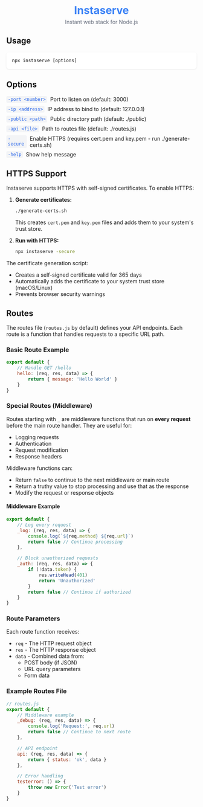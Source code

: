 <div align="center">
  <h1 style="color: #3b82f6; margin: 10px 0 5px;">Instaserve</h1>
  <p style="color: #6b7280; margin: 0;">Instant web stack for Node.js</p>
</div>

## Usage

<div style="background: white; padding: 15px; border-radius: 6px; box-shadow: 0 1px 3px rgba(0, 0, 0, 0.1); margin: 15px 0;">
  <pre style="margin: 0;"><code>npx instaserve [options]</code></pre>
</div>

## Options

<div style="display: flex; gap: 8px; margin: 8px 0;">
  <code style="background: #f3f4f6; padding: 2px 4px; border-radius: 4px; color: #2563eb;">-port &lt;number&gt;</code>
  <span>Port to listen on (default: 3000)</span>
</div>

<div style="display: flex; gap: 8px; margin: 8px 0;">
  <code style="background: #f3f4f6; padding: 2px 4px; border-radius: 4px; color: #2563eb;">-ip &lt;address&gt;</code>
  <span>IP address to bind to (default: 127.0.0.1)</span>
</div>

<div style="display: flex; gap: 8px; margin: 8px 0;">
  <code style="background: #f3f4f6; padding: 2px 4px; border-radius: 4px; color: #2563eb;">-public &lt;path&gt;</code>
  <span>Public directory path (default: ./public)</span>
</div>

<div style="display: flex; gap: 8px; margin: 8px 0;">
  <code style="background: #f3f4f6; padding: 2px 4px; border-radius: 4px; color: #2563eb;">-api &lt;file&gt;</code>
  <span>Path to routes file (default: ./routes.js)</span>
</div>

<div style="display: flex; gap: 8px; margin: 8px 0;">
  <code style="background: #f3f4f6; padding: 2px 4px; border-radius: 4px; color: #2563eb;">-secure</code>
  <span>Enable HTTPS (requires cert.pem and key.pem - run ./generate-certs.sh)</span>
</div>

<div style="display: flex; gap: 8px; margin: 8px 0;">
  <code style="background: #f3f4f6; padding: 2px 4px; border-radius: 4px; color: #2563eb;">-help</code>
  <span>Show help message</span>
</div>

## HTTPS Support

Instaserve supports HTTPS with self-signed certificates. To enable HTTPS:

1. **Generate certificates:**
   ```bash
   ./generate-certs.sh
   ```
   This creates `cert.pem` and `key.pem` files and adds them to your system's trust store.

2. **Run with HTTPS:**
   ```bash
   npx instaserve -secure
   ```

The certificate generation script:
- Creates a self-signed certificate valid for 365 days
- Automatically adds the certificate to your system trust store (macOS/Linux)
- Prevents browser security warnings

## Routes

The routes file (`routes.js` by default) defines your API endpoints. Each route is a function that handles requests to a specific URL path.

### Basic Route Example

```javascript
export default {
    // Handle GET /hello
    hello: (req, res, data) => {
        return { message: 'Hello World' }
    }
}
```

### Special Routes (Middleware)

Routes starting with `_` are middleware functions that run on **every request** before the main route handler. They are useful for:

- Logging requests
- Authentication
- Request modification
- Response headers

Middleware functions can:
- Return `false` to continue to the next middleware or main route
- Return a truthy value to stop processing and use that as the response
- Modify the request or response objects

#### Middleware Example

```javascript
export default {
    // Log every request
    _log: (req, res, data) => {
        console.log(`${req.method} ${req.url}`)
        return false // Continue processing
    },

    // Block unauthorized requests
    _auth: (req, res, data) => {
        if (!data.token) {
            res.writeHead(401)
            return 'Unauthorized'
        }
        return false // Continue if authorized
    }
}
```

### Route Parameters

Each route function receives:
- `req` - The HTTP request object
- `res` - The HTTP response object
- `data` - Combined data from:
  - POST body (if JSON)
  - URL query parameters
  - Form data

### Example Routes File

```javascript
// routes.js
export default {
    // Middleware example
    _debug: (req, res, data) => {
        console.log('Request:', req.url)
        return false // Continue to next route
    },

    // API endpoint
    api: (req, res, data) => {
        return { status: 'ok', data }
    },

    // Error handling
    testerror: () => {
        throw new Error('Test error')
    }
}
```

